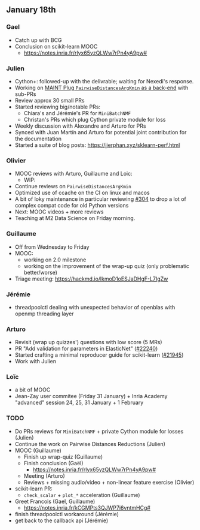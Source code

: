 ## January 18th


### Gael

- Catch up with BCG
- Conclusion on scikit-learn MOOC
    - https://notes.inria.fr/rlyx65yzQLWw7rPn4yA9pw#

### Julien

 - Cython+: followed-up with the delivrable; waiting for Nexedi's response.
 - Working on [MAINT Plug `PairwiseDistancesArgKmin` as a back-end](https://github.com/scikit-learn/scikit-learn/pull/22214) with sub-PRs 
 - Review approx 30 small PRs
 - Started reviewing big/notable PRs:
   - Chiara's and Jérémie's PR for `MiniBatchNMF`
   - Christan's PRs which plug Cython private module for loss
 - Weekly discussion with Alexandre and Arturo for PRs
 - Synced with Juan Martín and Arturo for potential joint contribution for the documentation
 - Started a suite of blog posts: https://jjerphan.xyz/sklearn-perf.html

### Olivier

- MOOC reviews with Arturo, Guillaume and Loic:
    - WIP: 
- Continue reviews on `PairwiseDistancesArgKmin`
- Optimized use of ccache on the CI on linux and macos
- A bit of loky maintenance in particular reviewing [#304](https://github.com/joblib/loky/pull/304) to drop a lot of complex compat code for old Python versions
- Next: MOOC videos + more reviews
- Teaching at M2 Data Science on Friday morning.


### Guillaume

- Off from Wednesday to Friday
- MOOC:
    - working on 2.0 milestone
    - working on the improvement of the wrap-up quiz (only problematic better/worse)
- Triage meeting: https://hackmd.io/lkmoD1oESJaDHgF-L7IgZw

### Jérémie
- threadpoolctl dealing with unexpected behavior of openblas with openmp threading layer

### Arturo


- Revisit (wrap up quizzes') questions with low score (5 MRs)
- PR "Add validation for parameters in ElasticNet" ([#22240](https://github.com/scikit-learn/scikit-learn/pull/22240))
- Started crafting a minimal reproducer guide for scikit-learn ([#21945](https://github.com/scikit-learn/scikit-learn/issues/21945))
- Work with Julien

### Loïc

- a bit of MOOC
- Jean-Zay user commitee (Friday 31 January) + Inria Academy "advanced" session 24, 25, 31 January + 1 February

### TODO
 - Do PRs reviews for `MiniBatchNMF` + private Cython module for losses (Julien)
 - Continue the work on Pairwise Distances Reductions (Julien)
 - MOOC (Guillaume)
     - Finish up wrap-quiz (Guillaume)
     - Finish conclusion (Gaël)
         - https://notes.inria.fr/rlyx65yzQLWw7rPn4yA9pw#
     - Meeting (Arturo)
     - Reviews + missing audio/video + non-linear feature exercise (Olivier)
 - scikit-learn PR:
     - `check_scalar` + `plot_*` acceleration (Guillaume)
 - Greet Francois (Gael, Guillaume)
     - https://notes.inria.fr/kCGMPts3QJWP7i6vntmHCg#
 - finish threadpoolctl workaround (Jérémie)
 - get back to the callback api (Jérémie)
 

